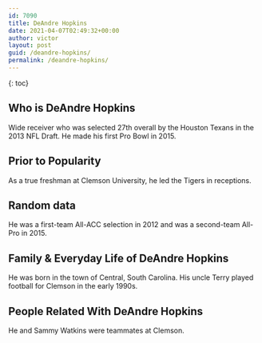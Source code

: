 ```yaml
---
id: 7090
title: DeAndre Hopkins
date: 2021-04-07T02:49:32+00:00
author: victor
layout: post
guid: /deandre-hopkins/
permalink: /deandre-hopkins/
---
```



{: toc}


## Who is DeAndre Hopkins



Wide receiver who was selected 27th overall by the Houston Texans in the 2013 NFL Draft. He made his first Pro Bowl in 2015.

                
                
                
## Prior to Popularity



As a true freshman at Clemson University, he led the Tigers in receptions.

                
                
                
## Random data



He was a first-team All-ACC selection in 2012 and was a second-team All-Pro in 2015.

                
                
                
## Family & Everyday Life of DeAndre Hopkins



He was born in the town of Central, South Carolina. His uncle Terry played football for Clemson in the early 1990s.

                
                
                
## People Related With DeAndre Hopkins



He and Sammy Watkins were teammates at Clemson.

                
              
            
          
          
          